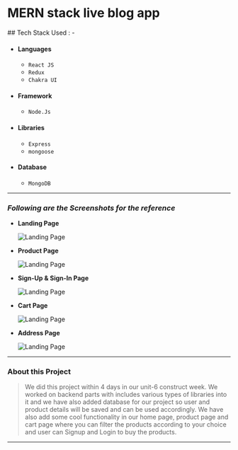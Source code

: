 <h1>MERN stack live blog app</h1>
## Tech Stack Used : -

- #### Languages
  - `React JS`
  - `Redux`
  - `Chakra UI`
- #### Framework
  - `Node.Js`
- #### Libraries
  - `Express`
  - `mongoose`
- #### Database
  - `MongoDB`
  

---

### _Following are the Screenshots for the reference_

- **Landing Page**

  ![Landing Page](https://i.postimg.cc/nVy477dk/Screenshot-905.png)

- **Product Page**

  ![Landing Page](https://i.postimg.cc/nL22GzsL/Screenshot-911.png)

- **Sign-Up & Sign-In Page**

  ![Landing Page](https://i.postimg.cc/LXZq6QMM/Screenshot-906.png)

- **Cart Page**

  ![Landing Page](https://i.postimg.cc/3rF8CQ1c/Screenshot-907.png)

- **Address Page**

  ![Landing Page](https://i.postimg.cc/05nvKd2g/Screenshot-910.png)

---

### About this Project

> We did this project within 4 days in our unit-6 construct week. We worked on backend parts with includes various types of libraries into it and we have also added database for our project so user and product details will be saved and can be used accordingly. We have also add some cool functionality in our home page, product page and cart page where you can filter the products according to your choice and user can Signup and Login to buy the products.

---
